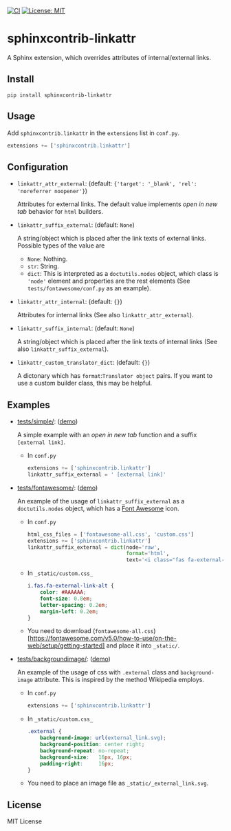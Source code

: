 [![CI](https://github.com/tatsushi-ikeda/sphinxcontrib-linkattr/actions/workflows/main.yml/badge.svg)](https://github.com/tatsushi-ikeda/sphinxcontrib-linkattr/actions/workflows/main.yml)
[![License: MIT](https://img.shields.io/badge/License-MIT-yellow.svg)](https://opensource.org/licenses/MIT)

# sphinxcontrib-linkattr

A Sphinx extension, which overrides attributes of internal/external links.

## Install

```
pip install sphinxcontrib-linkattr
```

## Usage

Add `sphinxcontrib.linkattr` in the `extensions` list in `conf.py`.

```Python
extensions += ['sphinxcontrib.linkattr']
```

## Configuration
    
- `linkattr_attr_external`: (default: `{'target': '_blank', 'rel': 'noreferrer noopener'}`)

    Attributes for external links. The default value implements *open in new tab* behavior for `html` builders.

- `linkattr_suffix_external`: (default: `None`)

    A string/object which is placed after the link texts of external links.
    Possible types of the value are
    
     - `None`: Nothing.
     - `str`:  String.
     - `dict`: This is interpreted as a `doctutils.nodes` object, which class is `'node'` element and properties are the rest elements (See `tests/fontawesome/conf.py` as an example).

- `linkattr_attr_internal`: (default: `{}`)

    Attributes for internal links (See also `linkattr_attr_external`).

- `linkattr_suffix_internal`: (default: `None`)

    A string/object which is placed after the link texts of internal links (See also `linkattr_suffix_external`). 
    
- `linkattr_custom_translator_dict`: (default: `{}`)

    A dictonary which has `format`:`Translator object` pairs. If you want to use a custom builder class, this may be helpful.

## Examples

- [tests/simple/](https://github.com/tatsushi-ikeda/sphinxcontrib-linkattr/tree/master/tests/simple/): ([demo](https://tatsushi-ikeda.github.io/sphinxcontrib-linkattr/simple/index.html))

    A simple example with an *open in new tab* function and a suffix `[external link]`.
    
    - In `conf.py`
        ```Python
        extensions += ['sphinxcontrib.linkattr']
        linkattr_suffix_external = ' [external link]'
        ```
    
- [tests/fontawesome/](https://github.com/tatsushi-ikeda/sphinxcontrib-linkattr/tree/master/tests/fontawesome/): ([demo](https://tatsushi-ikeda.github.io/sphinxcontrib-linkattr/fontawesome/index.html))

    An example of the usage of `linkattr_suffix_external` as a `doctutils.nodes` object, which has a [Font Awesome](https://fontawesome.com/) icon.
    
    - In `conf.py`
        ```Python
        html_css_files = ['fontawesome-all.css', 'custom.css']
        extensions += ['sphinxcontrib.linkattr']
        linkattr_suffix_external = dict(node='raw',
                                        format='html',
                                        text='<i class="fas fa-external-link-alt"></i>')
        ```
    - In `_static/custom.css_`
        ```css
        i.fas.fa-external-link-alt {
            color: #AAAAAA;
            font-size: 0.8em;
            letter-spacing: 0.2em;
            margin-left: 0.2em;
        }
        ```
    - You need to download (`fontawesome-all.css`)[https://fontawesome.com/v5.0/how-to-use/on-the-web/setup/getting-started] and place it into `_static/`.
    
- [tests/backgroundimage/](https://github.com/tatsushi-ikeda/sphinxcontrib-linkattr/tree/master/tests/fontawesome/): ([demo](https://tatsushi-ikeda.github.io/sphinxcontrib-linkattr/backgroundimage/index.html))

    An example of the usage of css with `.external` class and `background-image` attribute. This is inspired by the method Wikipedia employs.

    - In `conf.py`
        ```Python
        extensions += ['sphinxcontrib.linkattr']
        ```
    - In `_static/custom.css_`
        ```css
        .external {
            background-image: url(external_link.svg);
            background-position: center right;
            background-repeat: no-repeat;
            background-size:   16px, 16px;
            padding-right:     16px;
        }
        ```
    - You need to place an image file as `_static/_external_link.svg`.
    
## License

MIT License
    
